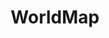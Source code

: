 ---
permalink: /technicalreferenceworldmapindex/
layout: default
title: WorldMap
nav_order: 6
parent: Technical Reference
---